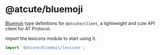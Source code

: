 # @atcute/bluemoji

[Bluemoji](https://github.com/aendra-rininsland/bluemoji) type definitions for `@atcute/client`, a
lightweight and cute API client for AT Protocol.

import the lexicons module to start using it.

```ts
import '@atcute/bluemoji/lexicons';
```
